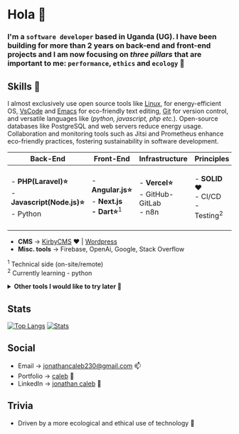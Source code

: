 # Hola 👀

### I'm a ``software developer`` based in Uganda (UG). I have been building for more than 2 years on back-end and front-end projects and I am now focusing on _three pillars_ that are important to me: ``performance``, ``ethics`` and ``ecology`` 🌱 

## Skills 👋

I almost exclusively use open source tools like [Linux](https://www.linux.org), for energy-efficient OS, [VsCode](https://code.visualstudio.com/) and [Emacs](https://www.gnu.org/software/emacs/) for eco-friendly text editing, [Git](https://git-scm.com/) for version control, and versatile languages like (_python, javascript, php  etc._). Open-source databases like PostgreSQL and web servers reduce energy usage. Collaboration and monitoring tools such as Jitsi and Prometheus enhance eco-friendly practices, fostering sustainability in software development.

| Back-End 	| Front-End | Infrastructure | Principles | Basics | Database |
| --- | --- | --- | --- | --- | --- |
| - **PHP(Laravel)⭐**<br>- **Javascript(Node.js)⭐**<br>- Python 	| - **Angular.js⭐**<br>- **Next.js<br>- Dart⭐**<sup>1</sup>	| - **Vercel⭐**<br> - GitHub-GitLab<br>- n8n 	| - **SOLID❤️**<br>- CI/CD<br>- Testing<sup>2</sup>	| - HTML/CSS<br>- JavaScript<br>- SASS/LESS<br>- Flutter	|- MongoDB<br>- MySQL · MariaDB | 


- **CMS** → [KirbyCMS](https://getkirby.com/) ❤️ | [Wordpress](https://wordpress.org/)
- **Misc. tools** → Firebase, OpenAi, Google, Stack Overflow

<sup>1</sup> Technical side (on-site/remote)</br>
<sup>2</sup> Currently learning - python


<details>
    <summary><strong>Other tools I would like to try later 👀</strong></summary>
 
- [Directus (CMS)](https://directus.io/) - TypeScript + Vue.js
- [11ty (SSG)](https://www.11ty.dev/)  - Golang
- [Pandas (Data Analysis)](https://pandas.pydata.org/) - TypeScript
- [Visual Editor by Boxraiser](https://boxraiser.github.io/visual-editor/) - TypeScript
</details>

## Stats 
[![Top Langs](https://github-readme-stats.vercel.app/api/top-langs/?username=jonathancaleb&layout=compact&theme=swift)](https://github.com/anuraghazra/github-readme-stats)
[![Stats](https://github-readme-stats.vercel.app/api?username=jonathancaleb&show_icons=true&theme=radical)](https://github.com/anuraghazra/github-readme-stats)
## Social
- Email → [jonathancaleb230@gmail.com](mailto:jonathancaleb230@gmail.com) 📫
- Portfolio → [caleb](https:///) 📁
- LinkedIn → [jonathan caleb](https://www.linkedin.com/in/jonathan-caleb-94a6081a2/) 💼

## Trivia

-   Driven by a more ecological and ethical use of technology 🌱
